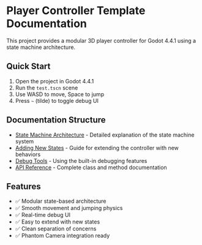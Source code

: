 # Player Controller Template Documentation

This project provides a modular 3D player controller for Godot 4.4.1 using a state machine architecture.

## Quick Start

1. Open the project in Godot 4.4.1
2. Run the `test.tscn` scene
3. Use WASD to move, Space to jump
4. Press `~` (tilde) to toggle debug UI

## Documentation Structure

- [State Machine Architecture](state-machine.md) - Detailed explanation of the state machine system
- [Adding New States](adding-states.md) - Guide for extending the controller with new behaviors
- [Debug Tools](debug-tools.md) - Using the built-in debugging features
- [API Reference](api-reference.md) - Complete class and method documentation

## Features

- ✅ Modular state-based architecture
- ✅ Smooth movement and jumping physics
- ✅ Real-time debug UI
- ✅ Easy to extend with new states
- ✅ Clean separation of concerns
- ✅ Phantom Camera integration ready